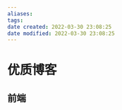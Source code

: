 ```yaml
---
aliases: 
tags: 
date created: 2022-03-30 23:08:25
date modified: 2022-03-30 23:08:25
---
```


# 优质博客
## 前端
